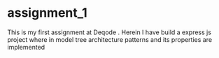 # assignment_1
This is my first assignment at Deqode . Herein I have build a express js project where in model tree architecture patterns and its properties are implemented
